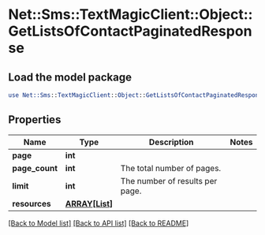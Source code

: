 # Net::Sms::TextMagicClient::Object::GetListsOfContactPaginatedResponse

## Load the model package
```perl
use Net::Sms::TextMagicClient::Object::GetListsOfContactPaginatedResponse;
```

## Properties
Name | Type | Description | Notes
------------ | ------------- | ------------- | -------------
**page** | **int** |  | 
**page_count** | **int** | The total number of pages. | 
**limit** | **int** | The number of results per page. | 
**resources** | [**ARRAY[List]**](List.md) |  | 

[[Back to Model list]](../README.md#documentation-for-models) [[Back to API list]](../README.md#documentation-for-api-endpoints) [[Back to README]](../README.md)


